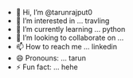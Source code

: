 - 👋 Hi, I’m @tarunrajput0
- 👀 I’m interested in ... travling
- 🌱 I’m currently learning ... python
- 💞️ I’m looking to collaborate on ...
- 📫 How to reach me ... linkedin
- 😄 Pronouns: ... tarun
- ⚡ Fun fact: ... hehe

<!---
tarunrajput05/tarunrajput05 is a ✨ special ✨ repository because its `README.md` (this file) appears on your GitHub profile.
You can click the Preview link to take a look at your changes.
--->
